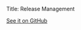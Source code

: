 Title: Release Management

[See it on GitHub](https://github.com/apache/thrift/blob/master/doc/ReleaseManagement.md)


